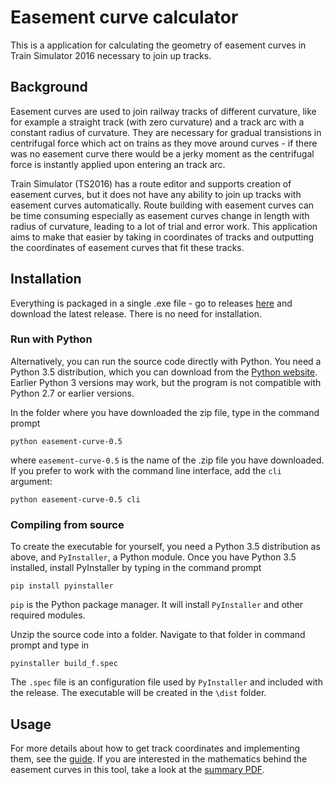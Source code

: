 # Easement curve calculator

This is a application for calculating the geometry of easement curves in Train Simulator 2016 necessary to join up tracks.

## Background

Easement curves are used to join railway tracks of different curvature, like for example a straight track (with zero curvature) and a track arc with a constant radius of curvature. They are necessary for gradual transistions in centrifugal force which act on trains as they move around curves - if there was no easement curve there would be a jerky moment as the centrifugal force is instantly applied upon entering an track arc.

Train Simulator (TS2016) has a route editor and supports creation of easement curves, but it does not have any ability to join up tracks with easement curves automatically. Route building with easement curves can be time consuming especially as easement curves change in length with radius of curvature, leading to a lot of trial and error work. This application aims to make that easier by taking in coordinates of tracks and outputting the coordinates of easement curves that fit these tracks.

## Installation

Everything is packaged in a single .exe file - go to releases [here](releases) and download the latest release. There is no need for installation.

### Run with Python

Alternatively, you can run the source code directly with Python. You need a Python 3.5 distribution, which you can download from the [Python website](https://www.python.org/downloads/). Earlier Python 3 versions may work, but the program is not compatible with Python 2.7 or earlier versions.

In the folder where you have downloaded the zip file, type in the command prompt
```
python easement-curve-0.5
```
where `easement-curve-0.5` is the name of the .zip file you have downloaded. If you prefer to work with the command line interface, add the `cli` argument:
```
python easement-curve-0.5 cli
```

### Compiling from source

To create the executable for yourself, you need a Python 3.5 distribution as above, and `PyInstaller`, a Python module. Once you have Python 3.5 installed, install PyInstaller by typing in the command prompt
```
pip install pyinstaller
```
`pip` is the Python package manager. It will install `PyInstaller` and other required modules.

Unzip the source code into a folder. Navigate to that folder in command prompt and type in
```
pyinstaller build_f.spec
```
The `.spec` file is an configuration file used by `PyInstaller` and included with the release. The executable will be created in the `\dist` folder.

## Usage

For more details about how to get track coordinates and implementing them, see the [guide](docs/reference.md). If you are interested in the mathematics behind the easement curves in this tool, take a look at the [summary PDF](docs/ec_summary.pdf).
